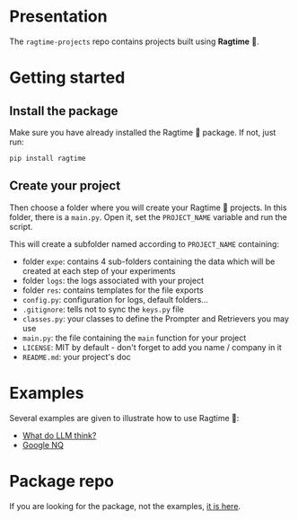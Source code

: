 # Presentation
The `ragtime-projects` repo contains projects built using **Ragtime** 🎹.

# Getting started
## Install the package
Make sure you have already installed the Ragtime 🎹 package. If not, just run:
```shell
pip install ragtime
```

## Create your project
Then choose a folder where you will create your Ragtime 🎹 projects. In this folder, there is a `main.py`. Open it, set the `PROJECT_NAME` variable and run the script.

This will create a subfolder named according to `PROJECT_NAME` containing:
- folder `expe`: contains 4 sub-folders containing the data which will be created at each step of your experiments
- folder `logs`: the logs associated with your project
- folder `res`: contains templates for the file exports
- `config.py`: configuration for logs, default folders...
- `.gitignore`: tells not to sync the `keys.py` file
- `classes.py`: your classes to define the Prompter and Retrievers you may use
- `main.py`: the file containing the `main` function for your project
- `LICENSE`: MIT by default - don't forget to add you name / company in it
- `README.md`: your project's doc

# Examples
Several examples are given to illustrate how to use Ragtime 🎹:
- [What do LLM think?](what_do_LLM_think/README.md)
- [Google NQ](google_nq/README.md)

# Package repo
If you are looking for the package, not the examples, [it is here](https://github.com/recitalAI/ragtime-package).